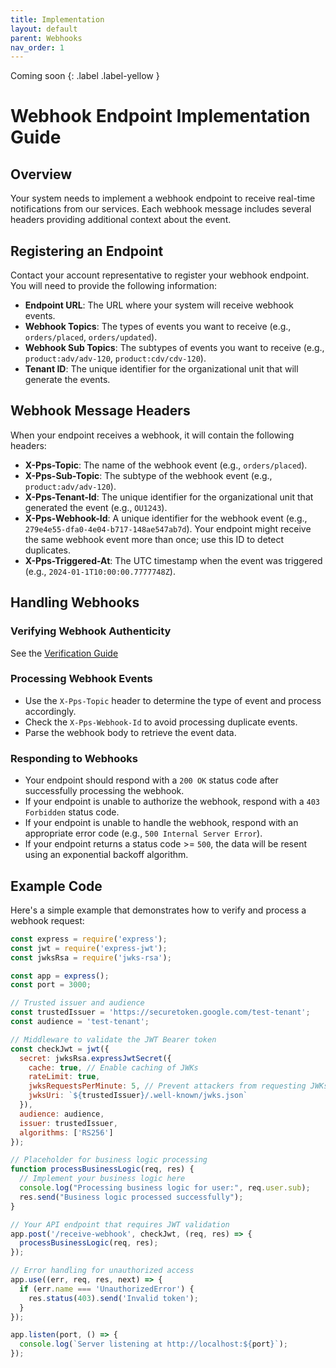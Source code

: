 ```yaml
---
title: Implementation
layout: default
parent: Webhooks
nav_order: 1
---
```

Coming soon
{: .label .label-yellow }
# Webhook Endpoint Implementation Guide

## Overview
Your system needs to implement a webhook endpoint to receive real-time notifications from our services. Each webhook message includes several headers providing additional context about the event.

## Registering an Endpoint
Contact your account representative to register your webhook endpoint. You will need to provide the following information:
- **Endpoint URL**: The URL where your system will receive webhook events.
- **Webhook Topics**: The types of events you want to receive (e.g., `orders/placed`, `orders/updated`).
- **Webhook Sub Topics**: The subtypes of events you want to receive (e.g., `product:adv/adv-120`, `product:cdv/cdv-120`).
- **Tenant ID**: The unique identifier for the organizational unit that will generate the events.

## Webhook Message Headers
When your endpoint receives a webhook, it will contain the following headers:

- **X-Pps-Topic**: The name of the webhook event (e.g., `orders/placed`).
- **X-Pps-Sub-Topic**: The subtype of the webhook event (e.g., `product:adv/adv-120`).
- **X-Pps-Tenant-Id**: The unique identifier for the organizational unit that generated the event (e.g., `OU1243`).
- **X-Pps-Webhook-Id**: A unique identifier for the webhook event (e.g., `279e4e55-dfa0-4e04-b717-148ae547ab7d`). Your endpoint might receive the same webhook event more than once; use this ID to detect duplicates.
- **X-Pps-Triggered-At**: The UTC timestamp when the event was triggered (e.g., `2024-01-1T10:00:00.7777748Z`).

## Handling Webhooks
### Verifying Webhook Authenticity
See the [Verification Guide](/webhooks/verification)

### Processing Webhook Events
- Use the `X-Pps-Topic` header to determine the type of event and process accordingly.
- Check the `X-Pps-Webhook-Id` to avoid processing duplicate events.
- Parse the webhook body to retrieve the event data.

### Responding to Webhooks
- Your endpoint should respond with a `200 OK` status code after successfully processing the webhook.
- If your endpoint is unable to authorize the webhook, respond with a `403 Forbidden` status code.
- If your endpoint is unable to handle the webhook, respond with an appropriate error code (e.g., `500 Internal Server Error`).
- If your endpoint returns a status code >= `500`, the data will be resent using an exponential backoff algorithm.

## Example Code
Here's a simple example that demonstrates how to verify and process a webhook request:

```javascript
const express = require('express');
const jwt = require('express-jwt');
const jwksRsa = require('jwks-rsa');

const app = express();
const port = 3000;

// Trusted issuer and audience
const trustedIssuer = 'https://securetoken.google.com/test-tenant';
const audience = 'test-tenant';

// Middleware to validate the JWT Bearer token
const checkJwt = jwt({
  secret: jwksRsa.expressJwtSecret({
    cache: true, // Enable caching of JWKs
    rateLimit: true,
    jwksRequestsPerMinute: 5, // Prevent attackers from requesting JWKs too frequently
    jwksUri: `${trustedIssuer}/.well-known/jwks.json`
  }),
  audience: audience,
  issuer: trustedIssuer,
  algorithms: ['RS256']
});

// Placeholder for business logic processing
function processBusinessLogic(req, res) {
  // Implement your business logic here
  console.log("Processing business logic for user:", req.user.sub);
  res.send("Business logic processed successfully");
}

// Your API endpoint that requires JWT validation
app.post('/receive-webhook', checkJwt, (req, res) => {
  processBusinessLogic(req, res);
});

// Error handling for unauthorized access
app.use((err, req, res, next) => {
  if (err.name === 'UnauthorizedError') {
    res.status(403).send('Invalid token');
  }
});

app.listen(port, () => {
  console.log(`Server listening at http://localhost:${port}`);
});
```
